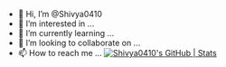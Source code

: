 - 👋 Hi, I’m @Shivya0410
- 👀 I’m interested in ...
- 🌱 I’m currently learning ...
- 💞️ I’m looking to collaborate on ...
- 📫 How to reach me ...
[![Shivya0410's GitHub | Stats](https://stats.quine.sh/Shivya0410/github?theme=dark)](https://quine.sh?utm_source=widgets&utm_campaign=Shivya0410)
<!---
Shivya0410/Shivya0410 is a ✨ special ✨ repository because its `README.md` (this file) appears on your GitHub profile.
You can click the Preview link to take a look at your changes.

--->
